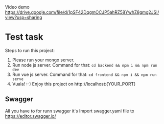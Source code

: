 Video demo https://drive.google.com/file/d/1pSF42DqgmOCJP5ahRZ58YwhZ8gmg2JSI/view?usp=sharing

# Test task
Steps to run this project:
1. Please run your mongo server.
2. Run node js server. Command for that: `cd backend && npm i && npm run dev`
3. Run vue js server. Command for that: `cd frontend && npm i && npm run serve`
4. Vuala! :-) Enjoy this project on http://localhost:{YOUR_PORT}


## Swagger
All you have to for runn swagger it's Import swagger.yaml file to https://editor.swagger.io/
